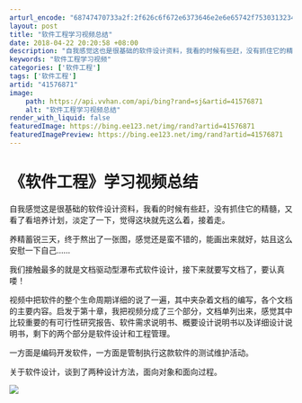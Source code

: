 ```yaml
---
arturl_encode: "68747470733a2f:2f626c6f672e6373646e2e6e65742f75303132343037343834:2f61727469636c652f64657461696c732f3431353736383731"
layout: post
title: "软件工程学习视频总结"
date: 2018-04-22 20:20:58 +08:00
description: "自我感觉这也是很基础的软件设计资料，我看的时候有些赶，没有抓住它的精髓，_软件工程学习视频"
keywords: "软件工程学习视频"
categories: ['软件工程']
tags: ['软件工程']
artid: "41576871"
image:
    path: https://api.vvhan.com/api/bing?rand=sj&artid=41576871
    alt: "软件工程学习视频总结"
render_with_liquid: false
featuredImage: https://bing.ee123.net/img/rand?artid=41576871
featuredImagePreview: https://bing.ee123.net/img/rand?artid=41576871
---
```


# 《软件工程》学习视频总结

自我感觉这是很基础的软件设计资料，我看的时候有些赶，没有抓住它的精髓，又看了看培养计划，淡定了一下，觉得这块就先这么着，接着走。
  
养精蓄锐三天，终于熬出了一张图，感觉还是蛮不错的，能画出来就好，姑且这么安慰一下自己……
  
我们接触最多的就是文档驱动型瀑布式软件设计，接下来就要写文档了，要认真喽！
  
视频中把软件的整个生命周期详细的说了一遍，其中夹杂着文档的编写，各个文档的主要内容。启发于第十章，我把视频分成了三个部分，文档单列出来，感觉其中比较重要的有可行性研究报告、软件需求说明书、概要设计说明书以及详细设计说明书，剩下的两个部分是软件设计和工程管理。
  
一方面是编码开发软件，一方面是管制执行这款软件的测试维护活动。
  

关于软件设计，谈到了两种设计方法，面向对象和面向过程。

![](https://img-blog.csdn.net/20141128191442406?watermark/2/text/aHR0cDovL2Jsb2cuY3Nkbi5uZXQvaGFubGluMDYwNQ==/font/5a6L5L2T/fontsize/400/fill/I0JBQkFCMA==/dissolve/70/gravity/Center)